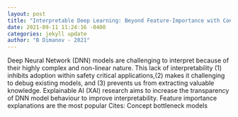 ```yaml
--- 
layout: post 
title: "Interpretable Deep Learning: Beyond Feature-Importance with Concept-based Explanations" 
date: 2021-09-11 11:24:16 -0400 
categories: jekyll update 
author: "B Dimanov - 2021" 
--- 
```

Deep Neural Network (DNN) models are challenging to interpret because of their highly complex and non-linear nature. This lack of interpretability (1) inhibits adoption within safety critical applications,(2) makes it challenging to debug existing models, and (3) prevents us from extracting valuable knowledge. Explainable AI (XAI) research aims to increase the transparency of DNN model behaviour to improve interpretability. Feature importance explanations are the most popular Cites: Concept bottleneck models
